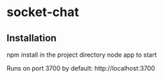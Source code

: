 socket-chat
===========

Installation
-------------------

npm install in the project directory
node app to start

Runs on port 3700 by default: http://localhost:3700
